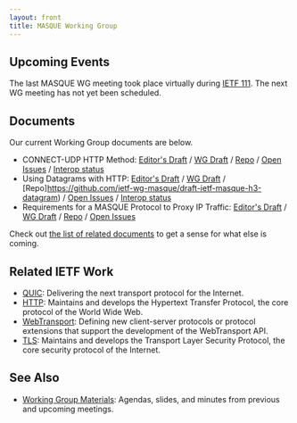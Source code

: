 ```yaml
---
layout: front
title: MASQUE Working Group
---
```


## Upcoming Events

The last MASQUE WG meeting took place virtually during [IETF 111](https://datatracker.ietf.org/doc/agenda-111-masque/). The next WG meeting has not yet been scheduled.

## Documents

Our current Working Group documents are below.

- CONNECT-UDP HTTP Method: [Editor's Draft](https://ietf-wg-masque.github.io/draft-ietf-masque-connect-udp/draft-ietf-masque-connect-udp.html) / [WG Draft](https://datatracker.ietf.org/doc/draft-ietf-masque-connect-udp/) / [Repo](https://github.com/ietf-wg-masque/draft-ietf-masque-connect-udp) / [Open Issues](https://github.com/ietf-wg-masque/draft-ietf-masque-connect-udp/issues) / [Interop status](#)
- Using Datagrams with HTTP: [Editor's Draft](https://ietf-wg-masque.github.io/draft-ietf-masque-h3-datagram/draft-ietf-masque-h3-datagram.html) / [WG Draft](https://datatracker.ietf.org/doc/draft-ietf-masque-h3-datagram/) / [Repo]https://github.com/ietf-wg-masque/draft-ietf-masque-h3-datagram) / [Open Issues](https://github.com/ietf-wg-masque/draft-ietf-masque-h3-datagram/issues) / [Interop status](#)
- Requirements for a MASQUE Protocol to Proxy IP Traffic: [Editor's Draft](https://ietf-wg-masque.github.io/draft-ietf-masque-ip-proxy-reqs/draft-ietf-masque-ip-proxy-reqs.html) / [WG Draft](https://datatracker.ietf.org/doc/draft-ietf-masque-ip-proxy-reqs/) / [Repo](https://github.com/ietf-wg-masque/draft-ietf-masque-ip-proxy-reqs) / [Open Issues](https://github.com/ietf-wg-masque/draft-ietf-masque-ip-proxy-reqs/issues)

Check out <a href="https://datatracker.ietf.org/wg/masque/documents/">the list of related documents</a> to get a sense for what else is coming.

## Related IETF Work

* [QUIC](https://quicwg.org/): Delivering the next transport protocol for the Internet.
* [HTTP](https://httpwg.org/): Maintains and develops the Hypertext Transfer Protocol, the core protocol of the World Wide Web.
* [WebTransport](https://datatracker.ietf.org/wg/webtrans/about/): Defining new client-server protocols or protocol extensions that support the development of the WebTransport API.
* [TLS](https://tlswg.org/): Maintains and develops the Transport Layer Security Protocol, the core security protocol of the Internet.

## See Also

* [Working Group Materials](https://github.com/ietf-wg-masque/wg-materials): Agendas, slides, and minutes from previous and upcoming meetings.
